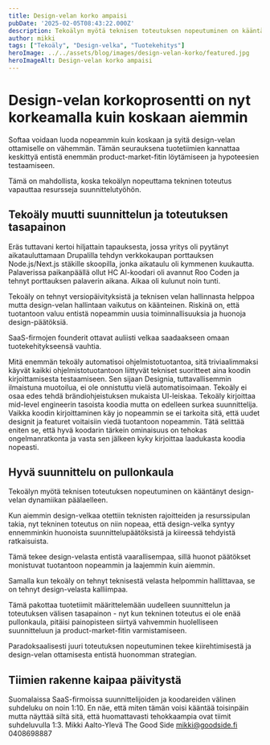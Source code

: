 ```yaml
---
title: Design-velan korko ampaisi
pubDate: '2025-02-05T08:43:22.000Z'
description: Tekoälyn myötä teknisen toteutuksen nopeutuminen on kääntänyt design-velan dynamiikan päälaelleen. Kun aiemmin design-velkaa otettiin teknisten rajoitteiden ja resurssipulan takia, nyt tekninen toteutus on niin nopeaa, että design-velka syntyy ennemminkin huonoista suunnittelupäätöksistä.
author: mikki
tags: ["Tekoäly", "Design-velka", "Tuotekehitys"]
heroImage: ../../assets/blog/images/design-velan-korko/featured.jpg
heroImageAlt: Design-velan korko ampaisi
---
```


# Design-velan korkoprosentti on nyt korkeamalla kuin koskaan aiemmin

Softaa voidaan luoda nopeammin kuin koskaan ja syitä design-velan ottamiselle on vähemmän. Tämän seurauksena tuotetiimien kannattaa keskittyä entistä enemmän product-market-fitin löytämiseen ja hypoteesien testaamiseen.

Tämä on mahdollista, koska tekoälyn nopeuttama tekninen toteutus vapauttaa resursseja suunnittelutyöhön.

## Tekoäly muutti suunnittelun ja toteutuksen tasapainon

Eräs tuttavani kertoi hiljattain tapauksesta, jossa yritys oli pyytänyt aikatauluttamaan Drupalilla tehdyn verkkokaupan porttauksen Node.js/Next.js stäkille skoopilla, jonka aikataulu oli kymmenen kuukautta. Palaverissa paikanpäällä ollut HC AI-koodari oli avannut Roo Coden ja tehnyt porttauksen palaverin aikana. Aikaa oli kulunut noin tunti.

Tekoäly on tehnyt versiopäivityksistä ja teknisen velan hallinnasta helppoa mutta design-velan hallintaan vaikutus on käänteinen. Riskinä on, että tuotantoon valuu entistä nopeammin uusia toiminnallisuuksia ja huonoja design-päätöksiä.

SaaS-firmojen founderit ottavat auliisti velkaa saadaakseen omaan tuotekehitykseensä vauhtia.

Mitä enemmän tekoäly automatisoi ohjelmistotuotantoa, sitä triviaalimmaksi käyvät kaikki ohjelmistotuotantoon liittyvät tekniset suoritteet aina koodin kirjoittamisesta testaamiseen. Sen sijaan Designia, tuttavallisemmin ilmaistuna muotoilua, ei ole onnistuttu vielä automatisoimaan. Tekoäly ei osaa edes tehdä brändiohjeistuksen mukaista UI-leiskaa. Tekoäly kirjoittaa mid-level engineerin tasoista koodia mutta on edelleen surkea suunnittelija. Vaikka koodin kirjoittaminen käy jo nopeammin se ei tarkoita sitä, että uudet designit ja featuret voitaisiin viedä tuotantoon nopeammin. Tätä selittää eniten se, että hyvä koodarin tärkein ominaisuus on tehokas ongelmanratkonta ja vasta sen jälkeen kyky kirjoittaa laadukasta koodia nopeasti.

## Hyvä suunnittelu on pullonkaula

Tekoälyn myötä teknisen toteutuksen nopeutuminen on kääntänyt design-velan dynamiikan päälaelleen.

Kun aiemmin design-velkaa otettiin teknisten rajoitteiden ja resurssipulan takia, nyt tekninen toteutus on niin nopeaa, että design-velka syntyy ennemminkin huonoista suunnittelupäätöksistä ja kiireessä tehdyistä ratkaisuista.

Tämä tekee design-velasta entistä vaarallisempaa, sillä huonot päätökset monistuvat tuotantoon nopeammin ja laajemmin kuin aiemmin.

Samalla kun tekoäly on tehnyt teknisestä velasta helpommin hallittavaa, se on tehnyt design-velasta kalliimpaa.

Tämä pakottaa tuotetiimit määrittelemään uudelleen suunnittelun ja toteutuksen välisen tasapainon - nyt kun tekninen toteutus ei ole enää pullonkaula, pitäisi painopisteen siirtyä vahvemmin huolelliseen suunnitteluun ja product-market-fitin varmistamiseen.

Paradoksaalisesti juuri toteutuksen nopeutuminen tekee kiirehtimisestä ja design-velan ottamisesta entistä huonomman strategian.

## Tiimien rakenne kaipaa päivitystä

Suomalaissa SaaS-firmoissa suunnittelijoiden ja koodareiden välinen suhdeluku on noin 1:10. En näe, että miten tämän voisi kääntää toisinpäin mutta näyttää siltä sitä, että huomattavasti tehokkaampia ovat tiimit suhdeluvulla 1:3. Mikki Aalto-Ylevä The Good Side mikki@goodside.fi 0408698887